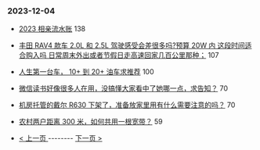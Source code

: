 ### 2023-12-04 
- [2023 相亲流水账](https://www.v2ex.com/t/997327) 138
- [丰田 RAV4 款车 2.0L 和 2.5L 驾驶感受会差很多吗?预算 20W 内 这段时间适合购入吗 日常周末外出或者节假日走高速回家几百公里那种；](https://www.v2ex.com/t/997377) 107
- [人生第一台车， 10+ 到 20+ 油车求推荐](https://www.v2ex.com/t/997415) 100
- [微信读书好像很多人在用，没搞懂大家看中了她哪一点，求告知？](https://www.v2ex.com/t/997311) 70
- [机房托管的戴尔 R630 下架了，准备放家里用有什么需要注意的吗？](https://www.v2ex.com/t/997335) 70
- [农村两户距离 300 米，如何共用一根宽带？](https://www.v2ex.com/t/997456) 59 

- [ < 上一页 ](https://github.com/able8/v2ex-hot-record/blob/master/2023-12-03.md) -------- [ 下一页 > ](https://github.com/able8/v2ex-hot-record/blob/master/2023-12-05.md)
